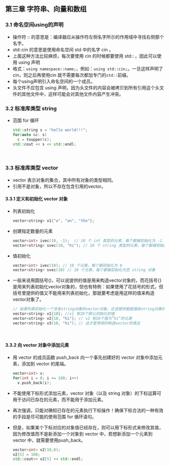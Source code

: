 ## 第三章 字符串、向量和数组

### 3.1 命名空间using的声明

- 操作符 :: 的意思是：编译器应从操作符左侧名字所示的作用域中寻找右侧那个名字。
- std::cin 的意思是使用命名空间 std 中的名字 cin 。
- 上面这种方法比较麻烦，每次要使用 cin 的时候都要使用 std:: ，因此可以使用 using 声明
- 格式：`using namespace::name;`，例如：`using std::cin;`。一旦这样声明了 cin，则之后再使用cin 就不需要每次都加专门的`std::`前缀。
- 每个using声明引入命名空间的一个成员。
- 头文件不应包含 using 声明，因为头文件的内容会被拷贝到所有引用这个头文件的其他文件中，这样可能会对其他文件内容产生冲突。

### 3.2 标准库类型 string

- 范围 for 循环

  ```c++
  std::string s = "hello world!!!";
  for(auto &c: s)
    c = toupper(c);
  std::cout << s << std::endl;
  ```

  ​

### 3.3 标准库类型 vector

- vector 表示对象的集合，其中所有对象的类型相同。
- 引用不是对象，所以不存在包含引用的vector。

#### 3.3.1 定义和初始化 vector 对象

- 列表初始化 

  ``` c++
  vector<string> v1{"a", "an", "the"};
  ```

- 创建指定数量的元素

  ```c++
  vector<int> ivec(10, -1);  // 10 个 int 类型的元素，每个都被初始化为 -1
  vector<string> svec(10, "hi"); // 10 个 string 类型的元素，每个都被初始化为 "hi"
  ```

- 值初始化

  ```c++
  vector<int> ivec(10); // 10 个元素，每个都初始化为 0
  vector<string> svec(10) // 10 个元素，每个都被初始化为空 string 对象
  ```


- 一般来说用圆括号()，可以说提供的值是用来构造vector对象的，而花括号{}是用来列表初始化vector对象的，但也有特例：如果使用了花括号的形式，但括号里提供的值又不能用来列表初始化，那就要考虑是用这样的值来构造vector对象了。

  ```c++
  // 如果列表初始化一个含有string对象的vector对象，应该提供能赋值给string对象的初值。
  vector<string> v1{10}; //v1 有10个默认初始化的值
  vector<string> v2{10, "hi"}; // v2 有10个值为”hi“的元素
  vector<string> v3(10, "hi"); // 这才是常规的构造vector的表达
  ```

  ​

#### 3.3.2 向 vector 对象中添加元素

- 用 vector 的成员函数 push_back 向一个事先创建好的 vector 对象中添加元素，添加到 vector 的尾端。

  ```c++
  vector<int> v;
  for(int i = 0; i <= 100; i++)
  	v.push_back(i);
  ```

- 不能使用下标形式添加元素，vector 对象（以及 string 对象）的下标运算可用于访问已存在的元素，而不能用于添加元素。

- 再次强调，只能对确知已存在的元素执行下标操作！确保下标合法的一种有效的手段是尽可能的使用范围 for 循环语句。

- 但是，如果某个下标对应的对象值已经存在，则可以用下标形式来修改其值，因为修改值而不是新添加一个对象到 vector 中，若想新添加一个元素到 vector 中，就需要使用push_back。

  ```c++
  vector<int> v2(10,0);
  v2[5] = 100;
  std::cout<< v2[5] << std::endl;
  ```

  ​





